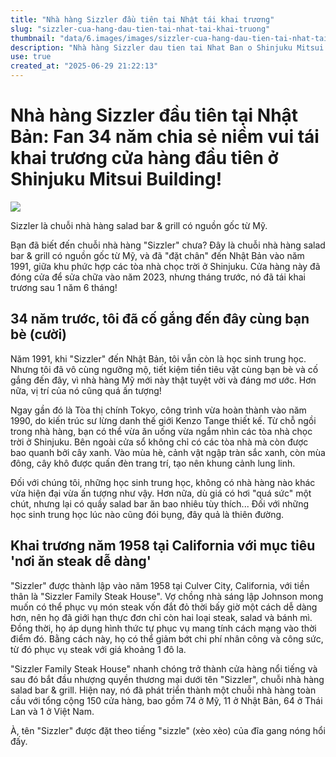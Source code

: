 ```yaml
---
title: "Nhà hàng Sizzler đầu tiên tại Nhật tái khai trương"
slug: "sizzler-cua-hang-dau-tien-tai-nhat-tai-khai-truong"
thumbnail: "data/6.images/images/sizzler-cua-hang-dau-tien-tai-nhat-tai-khai-truong.webp"
description: "Nhà hàng Sizzler dau tien tai Nhat Ban o Shinjuku Mitsui Building da tai khai truong sau sua chua. Mot nguoi ham mo cuong nhiet ke ve lich su va trai nghiem cua minh."
use: true
created_at: "2025-06-29 21:22:13"
---
```


# Nhà hàng Sizzler đầu tiên tại Nhật Bản: Fan 34 năm chia sẻ niềm vui tái khai trương cửa hàng đầu tiên ở Shinjuku Mitsui Building!

![](/images/20250629-00010002-kufura-000-1-view.webp)

Sizzler là chuỗi nhà hàng salad bar & grill có nguồn gốc từ Mỹ.

Bạn đã biết đến chuỗi nhà hàng "Sizzler" chưa? Đây là chuỗi nhà hàng salad bar & grill có nguồn gốc từ Mỹ, và đã "đặt chân" đến Nhật Bản vào năm 1991, giữa khu phức hợp các tòa nhà chọc trời ở Shinjuku. Cửa hàng này đã đóng cửa để sửa chữa vào năm 2023, nhưng tháng trước, nó đã tái khai trương sau 1 năm 6 tháng!

## 34 năm trước, tôi đã cố gắng đến đây cùng bạn bè (cười)

Năm 1991, khi "Sizzler" đến Nhật Bản, tôi vẫn còn là học sinh trung học. Nhưng tôi đã vô cùng ngưỡng mộ, tiết kiệm tiền tiêu vặt cùng bạn bè và cố gắng đến đây, vì nhà hàng Mỹ mới này thật tuyệt vời và đáng mơ ước. Hơn nữa, vị trí của nó cũng quá ấn tượng!

Ngay gần đó là Tòa thị chính Tokyo, công trình vừa hoàn thành vào năm 1990, do kiến trúc sư lừng danh thế giới Kenzo Tange thiết kế. Từ chỗ ngồi trong nhà hàng, bạn có thể vừa ăn uống vừa ngắm nhìn các tòa nhà chọc trời ở Shinjuku. Bên ngoài cửa sổ không chỉ có các tòa nhà mà còn được bao quanh bởi cây xanh. Vào mùa hè, cảnh vật ngập tràn sắc xanh, còn mùa đông, cây khô được quấn đèn trang trí, tạo nên khung cảnh lung linh.

Đối với chúng tôi, những học sinh trung học, không có nhà hàng nào khác vừa hiện đại vừa ấn tượng như vậy. Hơn nữa, dù giá có hơi "quá sức" một chút, nhưng lại có quầy salad bar ăn bao nhiêu tùy thích... Đối với những học sinh trung học lúc nào cũng đói bụng, đây quả là thiên đường.

## Khai trương năm 1958 tại California với mục tiêu 'nơi ăn steak dễ dàng'

"Sizzler" được thành lập vào năm 1958 tại Culver City, California, với tiền thân là "Sizzler Family Steak House". Vợ chồng nhà sáng lập Johnson mong muốn có thể phục vụ món steak vốn đắt đỏ thời bấy giờ một cách dễ dàng hơn, nên họ đã giới hạn thực đơn chỉ còn hai loại steak, salad và bánh mì. Đồng thời, họ áp dụng hình thức tự phục vụ mang tính cách mạng vào thời điểm đó. Bằng cách này, họ có thể giảm bớt chi phí nhân công và công sức, từ đó phục vụ steak với giá khoảng 1 đô la.

"Sizzler Family Steak House" nhanh chóng trở thành cửa hàng nổi tiếng và sau đó bắt đầu nhượng quyền thương mại dưới tên "Sizzler", chuỗi nhà hàng salad bar & grill. Hiện nay, nó đã phát triển thành một chuỗi nhà hàng toàn cầu với tổng cộng 150 cửa hàng, bao gồm 74 ở Mỹ, 11 ở Nhật Bản, 64 ở Thái Lan và 1 ở Việt Nam.

À, tên "Sizzler" được đặt theo tiếng "sizzle" (xèo xèo) của đĩa gang nóng hổi đấy.
